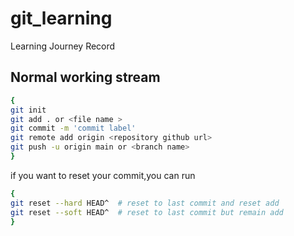 # git_learning
Learning Journey Record
## Normal working stream  
```bash  
{  
git init  
git add . or <file name >  
git commit -m 'commit label'  
git remote add origin <repository github url>  
git push -u origin main or <branch name>  
}  
```  
if you want to reset your commit,you can run  
```bash  
{  
git reset --hard HEAD^  # reset to last commit and reset add  
git reset --soft HEAD^  # reset to last commit but remain add  
}  
```  
